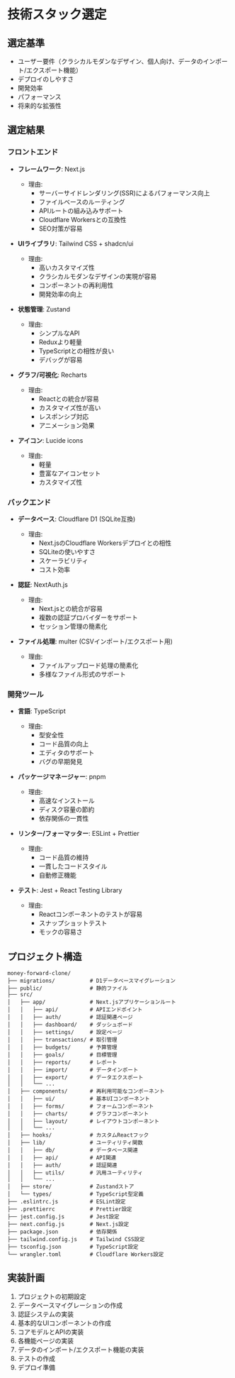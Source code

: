# 技術スタック選定

## 選定基準
- ユーザー要件（クラシカルモダンなデザイン、個人向け、データのインポート/エクスポート機能）
- デプロイのしやすさ
- 開発効率
- パフォーマンス
- 将来的な拡張性

## 選定結果

### フロントエンド
- **フレームワーク**: Next.js
  - 理由: 
    - サーバーサイドレンダリング(SSR)によるパフォーマンス向上
    - ファイルベースのルーティング
    - APIルートの組み込みサポート
    - Cloudflare Workersとの互換性
    - SEO対策が容易

- **UIライブラリ**: Tailwind CSS + shadcn/ui
  - 理由:
    - 高いカスタマイズ性
    - クラシカルモダンなデザインの実現が容易
    - コンポーネントの再利用性
    - 開発効率の向上

- **状態管理**: Zustand
  - 理由:
    - シンプルなAPI
    - Reduxより軽量
    - TypeScriptとの相性が良い
    - デバッグが容易

- **グラフ/可視化**: Recharts
  - 理由:
    - Reactとの統合が容易
    - カスタマイズ性が高い
    - レスポンシブ対応
    - アニメーション効果

- **アイコン**: Lucide icons
  - 理由:
    - 軽量
    - 豊富なアイコンセット
    - カスタマイズ性

### バックエンド
- **データベース**: Cloudflare D1 (SQLite互換)
  - 理由:
    - Next.jsのCloudflare Workersデプロイとの相性
    - SQLiteの使いやすさ
    - スケーラビリティ
    - コスト効率

- **認証**: NextAuth.js
  - 理由:
    - Next.jsとの統合が容易
    - 複数の認証プロバイダーをサポート
    - セッション管理の簡素化

- **ファイル処理**: multer (CSVインポート/エクスポート用)
  - 理由:
    - ファイルアップロード処理の簡素化
    - 多様なファイル形式のサポート

### 開発ツール
- **言語**: TypeScript
  - 理由:
    - 型安全性
    - コード品質の向上
    - エディタのサポート
    - バグの早期発見

- **パッケージマネージャー**: pnpm
  - 理由:
    - 高速なインストール
    - ディスク容量の節約
    - 依存関係の一貫性

- **リンター/フォーマッター**: ESLint + Prettier
  - 理由:
    - コード品質の維持
    - 一貫したコードスタイル
    - 自動修正機能

- **テスト**: Jest + React Testing Library
  - 理由:
    - Reactコンポーネントのテストが容易
    - スナップショットテスト
    - モックの容易さ

## プロジェクト構造
```
money-forward-clone/
├── migrations/           # D1データベースマイグレーション
├── public/               # 静的ファイル
├── src/
│   ├── app/              # Next.jsアプリケーションルート
│   │   ├── api/          # APIエンドポイント
│   │   ├── auth/         # 認証関連ページ
│   │   ├── dashboard/    # ダッシュボード
│   │   ├── settings/     # 設定ページ
│   │   ├── transactions/ # 取引管理
│   │   ├── budgets/      # 予算管理
│   │   ├── goals/        # 目標管理
│   │   ├── reports/      # レポート
│   │   ├── import/       # データインポート
│   │   ├── export/       # データエクスポート
│   │   └── ...
│   ├── components/       # 再利用可能なコンポーネント
│   │   ├── ui/           # 基本UIコンポーネント
│   │   ├── forms/        # フォームコンポーネント
│   │   ├── charts/       # グラフコンポーネント
│   │   ├── layout/       # レイアウトコンポーネント
│   │   └── ...
│   ├── hooks/            # カスタムReactフック
│   ├── lib/              # ユーティリティ関数
│   │   ├── db/           # データベース関連
│   │   ├── api/          # API関連
│   │   ├── auth/         # 認証関連
│   │   ├── utils/        # 汎用ユーティリティ
│   │   └── ...
│   ├── store/            # Zustandストア
│   └── types/            # TypeScript型定義
├── .eslintrc.js          # ESLint設定
├── .prettierrc           # Prettier設定
├── jest.config.js        # Jest設定
├── next.config.js        # Next.js設定
├── package.json          # 依存関係
├── tailwind.config.js    # Tailwind CSS設定
├── tsconfig.json         # TypeScript設定
└── wrangler.toml         # Cloudflare Workers設定
```

## 実装計画
1. プロジェクトの初期設定
2. データベースマイグレーションの作成
3. 認証システムの実装
4. 基本的なUIコンポーネントの作成
5. コアモデルとAPIの実装
6. 各機能ページの実装
7. データのインポート/エクスポート機能の実装
8. テストの作成
9. デプロイ準備
